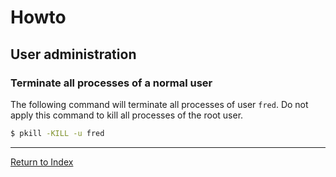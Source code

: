 # Howto

## User administration

### Terminate all processes of a normal user

The following command will terminate all processes of user `fred`. Do not apply this command to kill all processes of the root user.

```bash
$ pkill -KILL -u fred
```

---
[Return to Index](../README.md)
